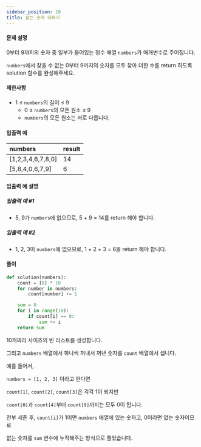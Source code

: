 ```yaml
---
sidebar_position: 18
title: 없는 숫자 더하기
---
```


#### 문제 설명

0부터 9까지의 숫자 중 일부가 들어있는 정수 배열 `numbers`가 매개변수로 주어집니다.

`numbers`에서 찾을 수 없는 0부터 9까지의 숫자를 모두 찾아 더한 수를 return 하도록 solution 함수를 완성해주세요.

#### 제한사항

- 1 ≤ `numbers`의 길이 ≤ 9
  - 0 ≤ `numbers`의 모든 원소 ≤ 9
  - `numbers`의 모든 원소는 서로 다릅니다.

#### 입출력 예

| numbers           | result |
| :---------------- | :----- |
| [1,2,3,4,6,7,8,0] | 14     |
| [5,8,4,0,6,7,9]   | 6      |

#### 입출력 예 설명

##### 입출력 예 #1

- 5, 9가 `numbers`에 없으므로, 5 + 9 = 14를 return 해야 합니다.

##### 입출력 예 #2

- 1, 2, 3이 `numbers`에 없으므로, 1 + 2 + 3 = 6을 return 해야 합니다.

#### 풀이

```python title='첫 번째 풀이' showLineNumbers
def solution(numbers):
    count = [0] * 10
    for number in numbers:
        count[number] += 1

    sum = 0
    for i in range(10):
        if count[i] == 0:
            sum += i
    return sum
```

10개짜리 사이즈의 빈 리스트를 생성합니다.

그리고 `numbers` 배열에서 하나씩 꺼내서 꺼낸 숫자를 `count` 배열에서 셉니다.

예를 들어서,

`numbers = [1, 2, 3]` 이라고 한다면

`count[1]`, `count[2]`, `count[3]`은 각각 1이 되지만

`count[0]`과 `count[4]`부터 `count[9]`까지는 모두 0이 됩니다.

전부 세준 후, `count[i]`가 1이면 `numbers` 배열에 있는 숫자고, 0이라면 없는 숫자이므로

없는 숫자를 `sum` 변수에 누적해주는 방식으로 풀었습니다.
